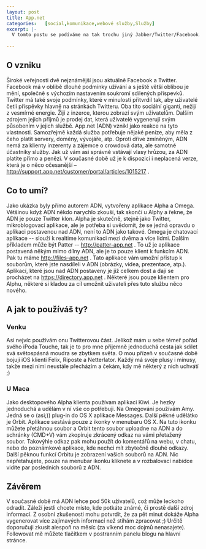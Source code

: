 ```yaml
---
layout: post
title: App.net
categories:   [social,komunikace,webové služby,Služby]
excerpt: |-
  V tomto postu se podíváme na tak trochu jiný Jabber/Twitter/Facebook. App.net je platformou, což je pro technicky nezaměřené těžké si představit. Pro koncového uživatele to vlastně není nic. Je to něco, co využijí tvůrci aplikací jako je Twitter, či Facebook. Taková platforma se pak stará o uložení obrázku z příspěvku, příspěvku jako takového a tak podobně.
  
---
```


## O vzniku
Široké veřejnosti dvě nejznámější jsou aktuálně Facebook a Twitter. Facebook má v oblibě dlouhé podmínky užívání a s ještě větší oblibou je mění, společně s výchozím nastavením soukromí sdílených příspevků. Twitter má také svoje podmínky, které v minulosti přitvrdil tak, aby uživatelé četli příspěvky hlavně na stránkách Twitteru. Oba tito sociální giganti, nežijí z vesmírné energie. Žijí z inzerce, kterou zobrazí svým uživatelům. Dalším zdrojem jejich přijmů je prodej dat, která uživatelé vygenerují svým působením v jejich službě.
App.net (ADN) vznikl jako reakce na tyto vlastnosti. Samozřejmě každá služba potřebuje nějaké peníze, aby měla z čeho platit servery, domény, vývojáře, atp. Oproti dříve zmíněným, ADN nemá za klienty inzerenty a zájemce o crowdová data, ale samotné účastníky služby. Jak už vám asi správně vstávají vlasy hrůzou, za ADN platíte přímo a penězi. V současné době už je k dispozici i neplacená verze, která je o něco očesanější – http://support.app.net/customer/portal/articles/1015217 . 
## Co to umí?
Jako ukázka byly přímo autorem ADN, vytvořeny aplikace Alpha a Omega. Většinou když ADN někdo narychlo zkouší, tak skončí u Alphy a řekne, že ADN je pouze Twitter klon. Alpha je skutečně, stejně jako Twitter, mikroblogovací aplikace, ale je potřeba si uvědomit, že se jedná opravdu o aplikaci postavenou nad ADN, není to ADN jako takové. Omega je chatovací aplikace -- slouží k realtime komunikaci mezi dvěma a více lidmi.
Dalším příkladem může být Patter -- http://patter-app.net . To už je aplikace postavená někým mimo dílny ADN, ale je to pouze klient k funkcím ADN. Pak tu máme http://files-app.net . Tato aplikace vám umožní přístup k souborům, které jste nasdíleli v ADN (obrázky, videa, prezentace, atp.). Aplikací, které jsou nad ADN postaveny je již celkem dost a dají se procházet na https://directory.app.net . Některé jsou pouze klientem pro Alphu, některé si kladou za cíl umožnit uživateli přes tuto službu něco nového.
## A jak to používáš ty?
###  Venku
Asi nejvíc používám onu Twitterovou část. Jelikož mám u sebe témeř pořád svého iPoda Touche, tak je to pro mne přijemně jednoduchá cesta jak sdílet svá světospásná moudra se zbytkem světa. O mou přízeň v současné době bojují iOS klienti Felix, Riposte a Netterlator. 
Každý má svoje plusy i mínusy, takže mezi nimi neustále přecházím a čekám, kdy mě některý z nich uchvátí ;)
### U Maca
Jako desktopového Alpha klienta používam aplikaci Kiwi. Je hezky jednoduchá a udělám v ní vše co potřebuji. Na Omegování používám Amy. Jedná se o (asi;)) plug-in do OS X aplikace Messages. Další pěkné udělátko je Orbit. Aplikace sestává pouze z ikonky v menubaru OS X. Na tuto ikonku můžete přetáhnou soubor a Orbit tento soubor uploadne na ADN a do schránky (CMD+V) vám zkopíruje zkrácený odkaz na vámi přetažený soubor. Takovýhle odkaz pak mohu použít do komentářů na webu, v chatu, nebo do poznámkové aplikace, kde nechci mít zbytečně dlouhé odkazy. Další pěknou funkcí Orbitu je zobrazení vašich souborů na ADN. Nic nepřetahujete, pouze na menubar ikonku kliknete a v rozbalovací nabídce vidíte par posledních souborů z ADN.
## Závěrem
V  současné době má ADN  lehce pod 50k uživatelů, což může leckoho odradit. Záleží jestli chcete místo, kde potkáte známé, či prostě další zdroj informací. Z osobní zkušenosti mohu potvrdit, že za pět minut dokáže Alpha vygenerovat více zajímavých informací než stíhám zpracovat ;) Určitě doporučuji zkusit alespoň na měsíc (za víkend moc dojmů nenasajete). Followovat mě můžete tlačítkem v postranním panelu blogu na hlavní stránce.